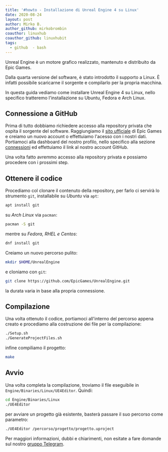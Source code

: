 ```yaml
---
title: '#howto - Installazione di Unreal Engine 4 su Linux'
date: 2020-08-24
layout: post
author: Mirko B.
author_github: mirkobrombin
coauthor: linuxhub
coauthor_github: linuxhubit
tags:
  - github  - bash
---
```

Unreal Engine è un motore grafico realizzato, mantenuto e distribuito da Epic Games.

Dalla quarta versione del software, è stato introdotto il supporto a Linux. È infatti possibile scaricarne il sorgente e compilarlo per la propria macchina.

In questa guida vediamo come installare Unreal Engine 4 su Linux, nello specifico tratteremo l'installazione su Ubuntu, Fedora e Arch Linux.

## Connessione a GitHub
Prima di tutto dobbiamo richiedere accesso alla repository privata che ospita il sorgente del software. Raggiungiamo il <a href="https://www.epicgames.com/id/login">sito ufficiale</a> di Epic Games e creiamo un nuovo account o effettuiamo l'acesso con i nostri dati. Portiamoci alla dashboard del nostro profilo, nello specifico alla sezione <a href="https://www.unrealengine.com/dashboard/connected">connessioni</a> ed effettuiamo il link al nostro account GitHub.

Una volta fatto avremmo accesso alla repository privata e possiamo procedere con i prossimi step.

## Ottenere il codice
Procediamo col clonare il contenuto della repository, per farlo ci servirà lo strumento `git`, installabile su *Ubuntu* via `apt`:

```bash
apt install git
```

su *Arch Linux* via `pacman`:

```bash
pacman -S git
```

mentre su *Fedora, RHEL e Centos*:

```bash
dnf install git
```

Creiamo un nuovo percorso pulito:

```bash
mkdir $HOME/UnrealEngine
```

e cloniamo con `git`:

```bash
git clone https://github.com/EpicGames/UnrealEngine.git
```

la durata varia in base alla propria connessione.

## Compilazione
Una volta ottenuto il codice, portiamoci all'interno del percorso appena creato e procediamo alla costruzione dei file per la compilazione:

```bash
./Setup.sh
./GenerateProjectFiles.sh 
```

infine compiliamo il progetto:

```bash
make
```

## Avvio
Una volta completa la compilazione, troviamo il file eseguibile in `Engine/Binaries/Linux/UE4Editor`. Quindi:

```bash
cd Engine/Binaries/Linux
./UE4Editor
```

per avviare un progetto già esistente, basterà passare il suo percorso come parametro:

```bash
./UE4Editor /percorso/progetto/progetto.uproject
```

Per maggiori informazioni, dubbi e chiarimenti, non esitate a fare domande sul nostro [gruppo Telegram](https://t.me/linuxpeople).